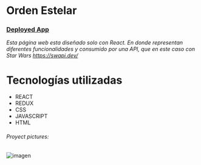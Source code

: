# Orden Estelar 

[<h3>Deployed App</h3>](https://orden-estelar.netlify.app/)

*Esta página web esta diseñado solo con React. En donde representan diferentes funcionalidades y consumido por una API, que en este caso con Star Wars https://swapi.dev/*


# Tecnologías utilizadas

- REACT
- REDUX
- CSS
- JAVASCRIPT
- HTML


###### Proyect pictures:

![imagen](https://user-images.githubusercontent.com/80269896/138746046-1fd7aa42-5de5-4822-9e76-c2ad7ddef365.png)
